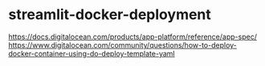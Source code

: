 # streamlit-docker-deployment
 
https://docs.digitalocean.com/products/app-platform/reference/app-spec/
https://www.digitalocean.com/community/questions/how-to-deploy-docker-container-using-do-deploy-template-yaml